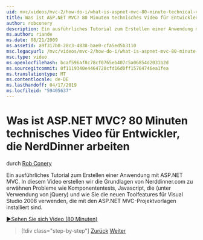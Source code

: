 ```yaml
---
uid: mvc/videos/mvc-2/how-do-i/what-is-aspnet-mvc-80-minute-technical-video-for-developers-building-nerddinner
title: Was ist ASP.NET MVC? 80 Minuten technisches Video für Entwickler, die NerdDinner arbeiten | Microsoft-Dokumentation
author: robconery
description: Ein ausführliches Tutorial zum Erstellen einer Anwendung mit ASP.NET MVC. In diesem Video erstellen wir die Grundlagen von Nerddinner.com zu erwähnen Probleme wie z. B. Unit Testing...
ms.author: riande
ms.date: 08/21/2009
ms.assetid: a9f317b0-28c3-4838-bae0-cfa5ed5b3110
msc.legacyurl: /mvc/videos/mvc-2/how-do-i/what-is-aspnet-mvc-80-minute-technical-video-for-developers-building-nerddinner
msc.type: video
ms.openlocfilehash: bcaf596af8c78cf0765eb407c5a06854d2031b2d
ms.sourcegitcommit: 0f1119340e4464720cfd16d0ff15764746ea1fea
ms.translationtype: MT
ms.contentlocale: de-DE
ms.lasthandoff: 04/17/2019
ms.locfileid: "59405637"
---
```

# <a name="what-is-aspnet-mvc-80-minute-technical-video-for-developers-building-nerddinner"></a>Was ist ASP.NET MVC? 80 Minuten technisches Video für Entwickler, die NerdDinner arbeiten

durch [Rob Conery](https://github.com/robconery)

Ein ausführliches Tutorial zum Erstellen einer Anwendung mit ASP.NET MVC. In diesem Video erstellen wir die Grundlagen von Nerddinner.com zu erwähnen Probleme wie Komponententests, Javascript, die (unter Verwendung von jQuery) und wie Sie die neuen Toolfeatures für Visual Studio 2008 verwenden, die mit den ASP.NET MVC-Projektvorlagen installiert sind.

[&#9654;Sehen Sie sich Video (80 Minuten)](https://channel9.msdn.com/Blogs/ASP-NET-Site-Videos/what-is-aspnet-mvc-80-minute-technical-video-for-developers-building-nerddinner)

> [!div class="step-by-step"]
> [Zurück](displaying-a-table-of-database-data.md)
> [Weiter](why-aspnet-mvc-3-minute-overview-video-for-decision-makers.md)
